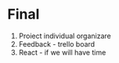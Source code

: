 # Final

1. Proiect individual organizare
2. Feedback - trello board
3. React - if we will have time

